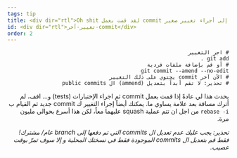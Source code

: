 ```yaml
---
tags: tip
title: <div dir="rtl">Oh shit لقد قمت بعمل commit و أدركت على الفور إني بحاجة إلى أجراء تغيير صغير!</div>
id: <div dir="rtl">تغيير-آخر-commit</div>
order: 2
---
```


<div dir="rtl">

```git
# اجرِ التغيير
git add .
# أو قم بإضافة ملفات فردية
git commit --amend --no-edit
# الآن آخر commit يحتوي على ذلك التغيير
# تحذير: لا تقم أبداً بتعديل (ammend) ال public commits
```

يحدث هذا لي عادةً إذا قمت بعمل commit ثم اجراء الإختبارات (tests) و... افف، لم أترك مسافة بعد علامة يساوي ما. يمكنك أيضاً إجراء التغيير ك commit جديد ثم القيام ب `rebase -i` من اجل ان تتم عملية squash عليهما معاً، لكن هذا أسرع بحوالي مليون مرة.

*تحذير: يجب عليك عدم تعديل ال commits التي تم دفعها إلى branch عام/ مشترك! فقط قم بتعديل ال commits الموجودة فقط في نسختك المحلية و إلا سوف تمرّ بوقت عصيب.*
</div>
